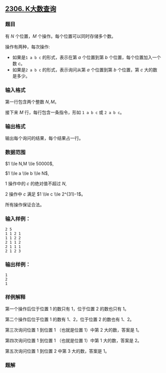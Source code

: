 ## [2306\. K大数查询](https://www.acwing.com/problem/content/2308/)

### 题目

有 $N$ 个位置，$M$ 个操作。每个位置可以同时存储多个数。

操作有两种，每次操作:

- 如果是`1 a b c` 的形式，表示在第 $a$ 个位置到第 $b$ 个位置，每个位置加入一个数 $c$。
- 如果是`2 a b c` 的形式，表示询问从第 $a$ 个位置到第 $b$ 个位置，第 $c$ 大的数是多少。

### 输入格式

第一行包含两个整数 $N,M$。

接下来 $M$ 行，每行包含一条指令，形如 `1 a b c` 或 `2 a b c`。

### 输出格式

输出每个询问的结果，每个结果占一行。

### 数据范围

$1 \\le N,M \\le 50000$,

$1 \\le a \\le b \\le N$,

$1$ 操作中的 $c$ 的绝对值不超过 $N$,

$2$ 操作中 $c$ 满足 $1 \\le c \\le 2^{31}-1$。

所有操作保证合法。

### 输入样例：

```
2 5
1 1 2 1
1 1 2 2
2 1 1 2
2 1 1 1
2 1 2 3
```

### 输出样例：

```
1
2
1
```

### 样例解释

第一个操作后位于位置 $1$ 的数只有 $1$，位于位置 $2$ 的数也只有 $1$。

第二个操作后位于位置 $1$ 的数有 $1、2$，位于位置 $2$ 的数也有 $1、2$。

第三次询问位置 $1$ 到位置 $1$ （也就是位置 $1$）中第 $2$ 大的数，答案是 $1$。

第四次询问位置 $1$ 到位置 $1$ （也就是位置 $1$）中第 $1$ 大的数，答案是 $2$。

第五次询问位置 $1$ 到位置 $2$ 中第 $3$ 大的数，答案是 $1$。

### 题解

